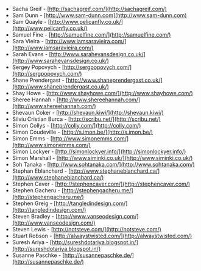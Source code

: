  * Sacha Greif - [http://sachagreif.com/](http://sachagreif.com/)
 * Sam Dunn - [http://www.sam-dunn.com](http://www.sam-dunn.com)
 * Sam Quayle - [http://www.pelicanfly.co.uk/](http://www.pelicanfly.co.uk/)
 * Samuel Fine - [http://samuelfine.com/](http://samuelfine.com/)
 * Sara Vieira - [http://www.iamsaravieira.com/](http://www.iamsaravieira.com/)
 * Sarah Evans - [http://www.sarahevansdesign.co.uk/](http://www.sarahevansdesign.co.uk/)
 * Sergey Popovych - [http://sergpopovych.com/](http://sergpopovych.com/)
 * Shane Prendergast - [http://www.shaneprendergast.co.uk/](http://www.shaneprendergast.co.uk/)
 * Shay Howe - [http://www.shayhowe.com/](http://www.shayhowe.com/)
 * Sheree Hannah - [http://www.shereehannah.com/](http://www.shereehannah.com/)
 * Shevaun Coker - [http://shevaun.kiwi/](http://shevaun.kiwi/)
 * Silviu Cristian Burca - [http://scribu.net/](http://scribu.net/)
 * Simon Collys - [http://colly.com/](http://colly.com/)
 * Simon Coudeville - [http://s.imon.be/](http://s.imon.be/)
 * Simon Emms - [http://www.simonemms.com/](http://www.simonemms.com/)
 * Simon Lockyer - [http://simonlockyer.info/](http://simonlockyer.info/)
 * Simon Marshall - [http://www.siminki.co.uk/](http://www.siminki.co.uk/)
 * Soh Tanaka - [http://www.sohtanaka.com/](http://www.sohtanaka.com/)
 * Stephan Eblanchard - [http://www.stephaneblanchard.ca/](http://www.stephaneblanchard.ca/)
 * Stephen Caver - [http://stephencaver.com/](http://stephencaver.com/)
 * Stephen Gacheru - [http://stephengacheru.me/](http://stephengacheru.me/)
 * Stephen Greig - [http://tangledindesign.com/](http://tangledindesign.com/)
 * Steven Bradley - [http://www.vanseodesign.com/](http://www.vanseodesign.com/)
 * Steven Lewis - [http://notsteve.com/](http://notsteve.com/)
 * Stuart Robson - [http://alwaystwisted.com/](http://alwaystwisted.com/)
 * Suresh Ariya - [http://sureshdotariya.blogspot.in/](http://sureshdotariya.blogspot.in/)
 * Susanne Paschke - [http://susannepaschke.de/](http://susannepaschke.de/)